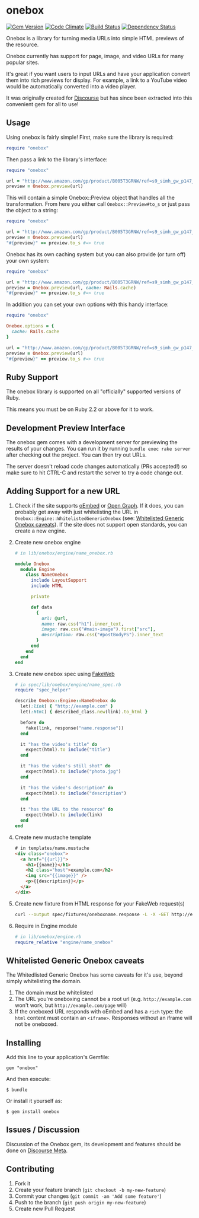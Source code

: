 onebox
======

[![Gem Version](https://badge.fury.io/rb/onebox.png)](https://rubygems.org/gems/onebox)
[![Code Climate](https://codeclimate.com/github/dysania/onebox.png)](https://codeclimate.com/github/dysania/onebox)
[![Build Status](https://travis-ci.org/discourse/onebox.png)](https://travis-ci.org/discourse/onebox)
[![Dependency Status](https://gemnasium.com/discourse/onebox.png)](https://gemnasium.com/discourse/onebox)

Onebox is a library for turning media URLs into simple HTML previews of the resource.

Onebox currently has support for page, image, and video URLs for many popular sites.

It's great if you want users to input URLs and have your application convert them into
rich previews for display. For example, a link to a YouTube video would be automatically
converted into a video player.

It was originally created for [Discourse](http://discourse.org) but has since been
extracted into this convenient gem for all to use!

Usage
-----

Using onebox is fairly simple!
First, make sure the library is required:

``` ruby
require "onebox"
```

Then pass a link to the library's interface:

``` ruby
require "onebox"

url = "http://www.amazon.com/gp/product/B005T3GRNW/ref=s9_simh_gw_p147_d0_i2"
preview = Onebox.preview(url)
```

This will contain a simple Onebox::Preview object that handles all the transformation.
From here you either call `Onebox::Preview#to_s` or just pass the object to a string:

``` ruby
require "onebox"

url = "http://www.amazon.com/gp/product/B005T3GRNW/ref=s9_simh_gw_p147_d0_i2"
preview = Onebox.preview(url)
"#{preview}" == preview.to_s #=> true
```

Onebox has its own caching system but you can also provide (or turn off) your own system:

``` ruby
require "onebox"

url = "http://www.amazon.com/gp/product/B005T3GRNW/ref=s9_simh_gw_p147_d0_i2"
preview = Onebox.preview(url, cache: Rails.cache)
"#{preview}" == preview.to_s #=> true
```

In addition you can set your own options with this handy interface:

``` ruby
require "onebox"

Onebox.options = {
  cache: Rails.cache
}

url = "http://www.amazon.com/gp/product/B005T3GRNW/ref=s9_simh_gw_p147_d0_i2"
preview = Onebox.preview(url)
"#{preview}" == preview.to_s #=> true
```

Ruby Support
------------

The onebox library is supported on all "officially" supported versions of Ruby.

This means you must be on Ruby 2.2 or above for it to work.

Development Preview Interface
-----------------------------

The onebox gem comes with a development server for previewing the results
of your changes. You can run it by running `bundle exec rake server` after checking
out the project. You can then try out URLs.

The server doesn't reload code changes automatically (PRs accepted!) so
make sure to hit CTRL-C and restart the server to try a code change out.


Adding Support for a new URL
----------------------------

  1. Check if the site supports [oEmbed](http://oembed.com/) or [Open Graph](https://developers.facebook.com/docs/opengraph/).
     If it does, you can probably get away with just whitelisting the URL in `Onebox::Engine::WhitelistedGenericOnebox` (see: [Whitelisted Generic Onebox caveats](#user-content-whitelisted-generic-onebox-caveats)).
     If the site does not support open standards, you can create a new engine.

  2. Create new onebox engine

     ``` ruby
     # in lib/onebox/engine/name_onebox.rb

     module Onebox
       module Engine
         class NameOnebox
           include LayoutSupport
           include HTML

           private

           def data
             {
               url: @url,
               name: raw.css("h1").inner_text,
               image: raw.css("#main-image").first["src"],
               description: raw.css("#postBodyPS").inner_text
             }
           end
         end
       end
     end
     ```

  3. Create new onebox spec using [FakeWeb](https://github.com/chrisk/fakeweb)

     ``` ruby
     # in spec/lib/onebox/engine/name_spec.rb
     require "spec_helper"

     describe Onebox::Engine::NameOnebox do
       let(:link) { "http://example.com" }
       let(:html) { described_class.new(link).to_html }

       before do
         fake(link, response("name.response"))
       end

       it "has the video's title" do
         expect(html).to include("title")
       end

       it "has the video's still shot" do
         expect(html).to include("photo.jpg")
       end

       it "has the video's description" do
         expect(html).to include("description")
       end

       it "has the URL to the resource" do
         expect(html).to include(link)
       end
     end
     ```

  4. Create new mustache template

     ``` html
     # in templates/name.mustache
     <div class="onebox">
       <a href="{{url}}">
         <h1>{{name}}</h1>
         <h2 class="host">example.com</h2>
         <img src="{{image}}" />
         <p>{{description}}</p>
       </a>
     </div>
     ```

  5. Create new fixture from HTML response for your FakeWeb request(s)

     ``` bash
     curl --output spec/fixtures/oneboxname.response -L -X -GET http://example.com
     ```

  6. Require in Engine module

     ``` ruby
     # in lib/onebox/engine.rb
     require_relative "engine/name_onebox"
     ```


Whitelisted Generic Onebox caveats
----------------------------------

The Whitedlisted Generic Onebox has some caveats for it's use, beyond simply whitelisting the domain.

  1. The domain must be whitelisted
  2. The URL you're oneboxing cannot be a root url (e.g. `http://example.com` won't work, but `http://example.com/page` will)
  3. If the oneboxed URL responds with oEmbed and has a `rich` type: the `html` content must contain an `<iframe>`. Responses without an iframe will not be oneboxed.


Installing
----------

Add this line to your application's Gemfile:

    gem "onebox"

And then execute:

    $ bundle

Or install it yourself as:

    $ gem install onebox


Issues / Discussion
-------------------

Discussion of the Onebox gem, its development and features should be done on
[Discourse Meta](https://meta.discourse.org). 

Contributing
------------

  1. Fork it
  2. Create your feature branch (`git checkout -b my-new-feature`)
  3. Commit your changes (`git commit -am 'Add some feature'`)
  4. Push to the branch (`git push origin my-new-feature`)
  5. Create new Pull Request
